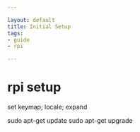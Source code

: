 ```yaml
---

layout: default
title: Initial Setup
tags:
- guide
- rpi

---
```


# rpi setup

set keymap; locale; expand

sudo apt-get update
sudo apt-get upgrade

